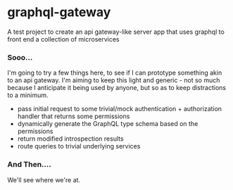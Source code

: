 # graphql-gateway
A test project to create an api gateway-like server app that uses graphql to front end a collection of microservices

### Sooo...
I'm going to try a few things here, to see if I can prototype something akin to an api gateway. I'm aiming to keep this light and generic - not so much because I anticipate it being used by anyone, but so as to keep distractions to a minimum.
- pass initial request to some trivial/mock authentication + authorization handler that returns some permissions
- dynamically generate the GraphQL type schema based on the permissions
- return modified introspection results
- route queries to trivial underlying services

### And Then....
We'll see where we're at.

